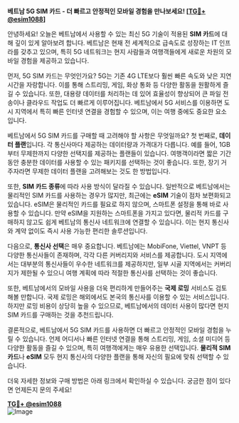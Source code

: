 **베트남 5G SIM 카드 - 더 빠르고 안정적인 모바일 경험을 만나보세요! [[TG💪+ @esim1088](https://t.me/s/esim1088)]**

안녕하세요! 오늘은 베트남에서 사용할 수 있는 최신 5G 기술이 적용된 **SIM 카드**에 대해 깊이 있게 알아보려 합니다. 베트남은 현재 전 세계적으로 급속도로 성장하는 IT 인프라를 갖추고 있으며, 특히 5G 네트워크는 현지 사람들과 여행객들에게 새로운 차원의 모바일 경험을 제공하고 있습니다.

먼저, 5G SIM 카드는 무엇인가요? 5G는 기존 4G LTE보다 훨씬 빠른 속도와 낮은 지연 시간을 자랑합니다. 이를 통해 스트리밍, 게임, 화상 통화 등 다양한 활동을 원활하게 즐길 수 있습니다. 또한, 대용량 데이터를 처리하는 데 있어 효율성이 향상되어 큰 파일 전송이나 클라우드 작업도 더 빠르게 이루어집니다. 베트남에서 5G 서비스를 이용하면 도시 지역에서 특히 빠른 인터넷 연결을 경험할 수 있으며, 이는 여행 중에도 중요한 요소입니다.

베트남에서 5G SIM 카드를 구매할 때 고려해야 할 사항은 무엇일까요? 첫 번째로, **데이터 플랜**입니다. 각 통신사마다 제공하는 데이터량과 가격대가 다릅니다. 예를 들어, 1GB부터 무제한까지 다양한 선택지를 제공하는 플랜들이 있습니다. 여행객이라면 짧은 기간 동안 충분한 데이터를 사용할 수 있는 패키지를 선택하는 것이 좋습니다. 또한, 장기 거주자라면 무제한 데이터 플랜을 고려해보는 것도 한 방법입니다.

또한, **SIM 카드 종류**에 따라 사용 방식이 달라질 수 있습니다. 일반적으로 베트남에서는 물리적인 SIM 카드를 사용하는 경우가 많지만, 최근에는 **eSIM** 기술이 점차 보편화되고 있습니다. eSIM은 물리적인 카드를 필요로 하지 않으며, 스마트폰 설정을 통해 바로 사용할 수 있습니다. 만약 eSIM을 지원하는 스마트폰을 가지고 있다면, 물리적 카드를 구매하지 않고도 쉽게 베트남의 통신사 네트워크에 연결할 수 있습니다. 이는 현지 통신사와 계약 없이도 즉시 사용 가능한 편리한 솔루션입니다.

다음으로, **통신사 선택**은 매우 중요합니다. 베트남에는 MobiFone, Viettel, VNPT 등 다양한 통신사들이 존재하며, 각각 다른 커버리지와 서비스를 제공합니다. 도시 지역에서는 대부분의 통신사들이 우수한 네트워크를 제공하지만, 일부 시골 지역에서는 커버리지가 제한될 수 있으니 여행 계획에 따라 적절한 통신사를 선택하는 것이 좋습니다.

또한, 베트남에서의 모바일 사용을 더욱 편리하게 만들어주는 **국제 로밍** 서비스도 검토해볼 만합니다. 국제 로밍은 해외에서도 본국의 통신사를 이용할 수 있는 서비스입니다. 하지만 로밍 비용이 상당히 높을 수 있으므로, 베트남에서의 데이터 사용이 많다면 현지 SIM 카드를 구매하는 것을 추천드립니다.

결론적으로, 베트남에서 5G SIM 카드를 사용하면 더 빠르고 안정적인 모바일 경험을 누릴 수 있습니다. 언제 어디서나 빠른 인터넷 연결을 통해 스트리밍, 게임, 소셜 미디어 등 다양한 활동을 즐길 수 있으며, 특히 여행객에게는 매우 유용한 선택입니다. **물리적 SIM 카드**나 **eSIM** 모두 현지 통신사의 다양한 플랜을 통해 자신의 필요에 맞춰 선택할 수 있습니다.

더욱 자세한 정보와 구매 방법은 아래 링크에서 확인하실 수 있습니다. 궁금한 점이 있다면 언제든지 문의 주세요! 

**[TG💪+ @esim1088](https://t.me/s/esim1088)**  
![Image](https://i.postimg.cc/Y0z9fWf4/image.png)